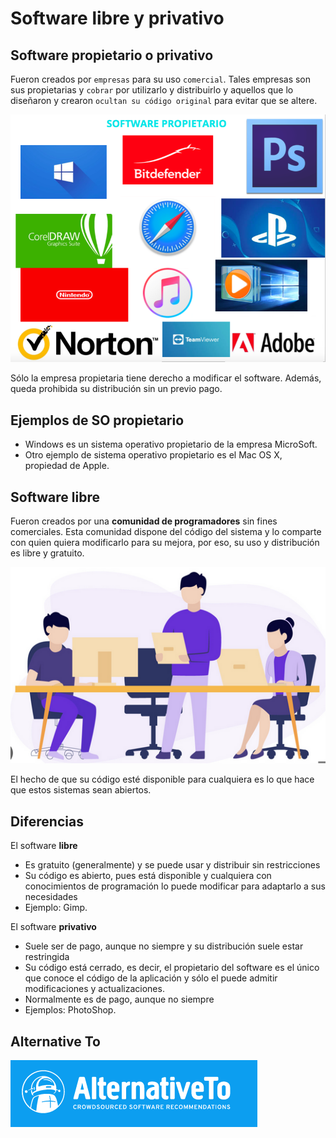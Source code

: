 # Software libre y privativo

## Software propietario o privativo

Fueron creados por ``empresas`` para su uso ``comercial``. Tales empresas son sus propietarias y ``cobrar`` por utilizarlo y distribuirlo y aquellos que lo diseñaron y crearon ``ocultan su código original`` para evitar que se altere.

![](2023-03-21-12-43-10.png)

Sólo la empresa propietaria tiene derecho a modificar el software. Además, queda prohibida su distribución sin un previo pago.

## Ejemplos de SO propietario

- Windows es un sistema operativo propietario de la empresa MicroSoft.
- Otro ejemplo de sistema operativo propietario es el Mac OS X, propiedad de  Apple.

## Software libre

Fueron creados por una **comunidad de programadores** sin fines comerciales. Esta comunidad dispone del código del sistema y lo comparte con quien quiera modificarlo para su mejora, por eso, su uso y distribución es libre y gratuito.

![](2023-03-21-12-45-29.png)

El hecho de que su código esté disponible para cualquiera es lo que hace que estos sistemas sean abiertos.

## Diferencias

El software **libre**

- Es gratuito (generalmente) y se puede usar y distribuir sin restricciones
- Su código es abierto, pues está disponible y cualquiera con conocimientos de programación lo puede modificar para adaptarlo a sus necesidades
- Ejemplo: Gimp.

El software **privativo**

- Suele ser de pago, aunque no siempre y su distribución suele estar restringida
- Su código está cerrado, es decir, el propietario del software es el único que conoce el código de la aplicación y sólo el puede admitir modificaciones y actualizaciones.
- Normalmente es de pago, aunque no siempre
- Ejemplos: PhotoShop.

## Alternative To

![](2023-03-21-12-47-15.png)
